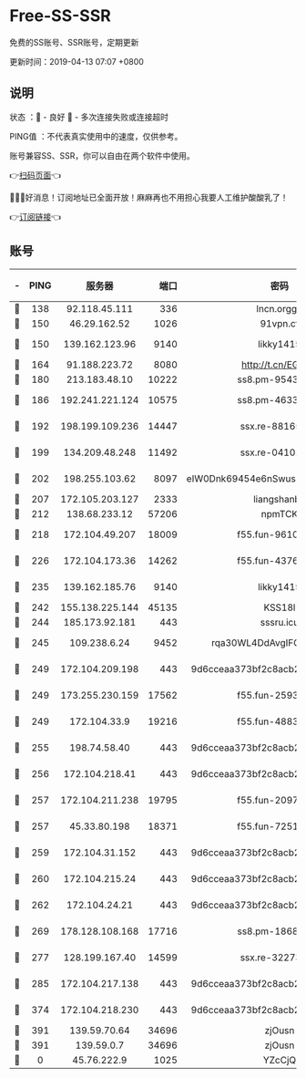 # Free-SS-SSR

免费的SS账号、SSR账号，定期更新

更新时间：2019-04-13 07:07 +0800

## 说明

状态     ：🙂 - 良好 🙁 - 多次连接失败或连接超时

PING值   ：不代表真实使用中的速度，仅供参考。

账号兼容SS、SSR，你可以自由在两个软件中使用。

👉[扫码页面](https://liesauer.github.io/Free-SS-SSR/)👈

🎉🎉🎉好消息！订阅地址已全面开放！麻麻再也不用担心我要人工维护酸酸乳了！

👉[订阅链接](https://www.liesauer.net/yogurt/subscribe?ACCESS_TOKEN=DAYxR3mMaZAsaqUb)👈

## 账号

|-|PING|服务器|端口|密码|加密方式|区域|
|:----:|:----:|:-----:|-----:|:----:|:----:|:----:|
|🙂|138|92.118.45.111|336|lncn.orgg8|rc4|JP|
|🙂|150|46.29.162.52|1026|91vpn.cf|rc4-md5|RU|
|🙂|150|139.162.123.96|9140|likky1415|aes-256-cfb|JP|
|🙂|164|91.188.223.72|8080|http://t.cn/EGJIyrl|rc4-md5|RU|
|🙂|180|213.183.48.10|10222|ss8.pm-95437297|rc4-md5|RU|
|🙂|186|192.241.221.124|10575|ss8.pm-46330259|aes-256-cfb|US|
|🙂|192|198.199.109.236|14447|ssx.re-88165327|aes-256-cfb|US|
|🙂|199|134.209.48.248|11492|ssx.re-04101326|aes-256-cfb|US|
|🙂|202|198.255.103.62|8097|eIW0Dnk69454e6nSwuspv9DmS201tQ0D|aes-256-cfb|US|
|🙂|207|172.105.203.127|2333|liangshanbo|chacha20|JP|
|🙂|212|138.68.233.12|57206|npmTCK|rc4-md5|US|
|🙂|218|172.104.49.207|18009|f55.fun-96101322|aes-256-cfb|SG|
|🙂|226|172.104.173.36|14262|f55.fun-43767369|aes-256-cfb|SG|
|🙂|235|139.162.185.76|9140|likky1415|aes-256-cfb|DE|
|🙂|242|155.138.225.144|45135|KSS18l|rc4-md5|US|
|🙂|244|185.173.92.181|443|sssru.icu|rc4-md5|RU|
|🙂|245|109.238.6.24|9452|rqa30WL4DdAvgIFG6Fs3znzTa|aes-256-cfb|FR|
|🙂|249|172.104.209.198|443|9d6cceaa373bf2c8acb22e60b6a58be6|aes-256-cfb|US|
|🙂|249|173.255.230.159|17562|f55.fun-25931401|aes-256-cfb|US|
|🙂|249|172.104.33.9|19216|f55.fun-48839243|aes-256-cfb|SG|
|🙂|255|198.74.58.40|443|9d6cceaa373bf2c8acb22e60b6a58be6|aes-256-cfb|US|
|🙂|256|172.104.218.41|443|9d6cceaa373bf2c8acb22e60b6a58be6|aes-256-cfb|US|
|🙂|257|172.104.211.238|19795|f55.fun-20974086|aes-256-cfb|US|
|🙂|257|45.33.80.198|18371|f55.fun-72515330|aes-256-cfb|US|
|🙂|259|172.104.31.152|443|9d6cceaa373bf2c8acb22e60b6a58be6|aes-256-cfb|US|
|🙂|260|172.104.215.24|443|9d6cceaa373bf2c8acb22e60b6a58be6|aes-256-cfb|US|
|🙂|262|172.104.24.21|443|9d6cceaa373bf2c8acb22e60b6a58be6|aes-256-cfb|US|
|🙂|269|178.128.108.168|17716|ss8.pm-18684744|aes-256-cfb|SG|
|🙂|277|128.199.167.40|14599|ssx.re-32273729|aes-256-cfb|SG|
|🙂|285|172.104.217.138|443|9d6cceaa373bf2c8acb22e60b6a58be6|aes-256-cfb|US|
|🙂|374|172.104.218.230|443|9d6cceaa373bf2c8acb22e60b6a58be6|aes-256-cfb|US|
|🙂|391|139.59.70.64|34696|zjOusn|chacha20|IN|
|🙂|391|139.59.0.7|34696|zjOusn|chacha20|IN|
|🙁|0|45.76.222.9|1025|YZcCjQ|rc4-md5|JP|
